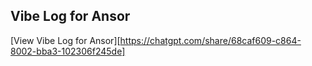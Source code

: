## Vibe Log for Ansor
[View Vibe Log for Ansor][https://chatgpt.com/share/68caf609-c864-8002-bba3-102306f245de]
